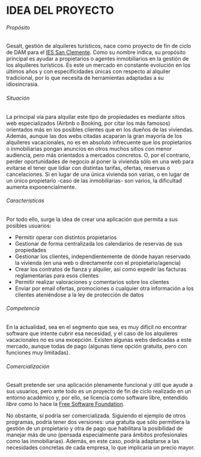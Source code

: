 # IDEA DEL PROYECTO

###### Propósito
Gesalt, gestión de alquileres turísticos, nace como proyecto de fin de ciclo de DAM para el [IES San Clemente](https://iessanclemente.net). Como su nombre indica, su propósito principal es ayudar a propietarios o agentes inmobiliarios en la gestión de los alquileres turísticos. Es este un mercado en constante evolución en los últimos años y con especificidades únicas con respecto al alquiler tradicional, por lo que necesita de herramientas adaptadas a su idiosincrasia.

###### Situación
La principal vía para alquilar este tipo de propiedades es mediante sitios web especializados (Airbnb o Booking, por citar los más famosos) orientados más en los posibles clientes que en los dueños de las viviendas. Además, aunque las dos webs citadas acaparan la gran mayoría de los alquileres vacacionales, no es en absoluto infrecuente que los propietarios o inmobiliarias pongan anuncios en otros muchos sitios con menor audiencia, pero más orientados a mercados concretos. O, por el contrario, perder oportunidades de negocio al poner la vivienda sólo en una web para evitarse el tener que lidiar con distintas tarifas, ofertas, reservas o cancelaciones. Si en lugar de una única vivienda son varias, o en lugar de un único propietario -caso de las inmobiliarias- son varios, la dificultad aumenta exponencialmente.

###### Características
Por todo ello, surge la idea de crear una aplicación que permita a sus posibles usuarios:

* Permitir operar con distintos propietarios
* Gestionar de forma centralizada los calendarios de reservas de sus propiedades
* Gestionar los clientes, independientemente de dónde hayan reservado la vivienda (en una web o directamente con el propietario/agencia)
* Crear los contratos de fianza y alquiler, asi como expedir las facturas reglamentarias para esos clientes
* Permitir realizar valoraciones y comentarios sobre los clientes
* Enviar por email ofertas, promociones o cualquier otra información a los clientes ateniéndose a la ley de protección de datos

###### Competencia
En la actualidad, sea en el segmento que sea, es muy difícil no encontrar software que intente cubrir esa necesidad, y el caso de los alquileres vacacionales no es una excepción. Existen algunas webs dedicadas a este mercado, aunque todas de pago (algunas tiene opción gratuita, pero con funciones muy limitadas).

###### Comercialización
Gesalt pretende ser una aplicación plenamente funcional y útil que ayude a sus usuarios, pero ante todo es un proyecto de fin de ciclo realizado en un entorno académico y, por ello, se licencia como software libre, entendido *libre* como lo hace la [Free Software Foundation](https://www.fsf.org/about/what-is-free-software).

No obstante, sí podría ser comercializada. Siguiendo el ejemplo de otros programas, podría tener dos versiones: una gratuíta que sólo permitiera la gestión de un propietario y otra de pago que habilitara la posibilidad de manejar más de uno (pensada especialmente para ámbitos profesionales como las inmobiliarias). Además, en este caso, podría adaptarse a las necesidades concretas de cada empresa, lo que implicaría un precio mayor.

